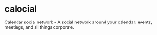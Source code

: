 # calocial
Calendar social network - A social network around your calendar: events, meetings, and all things corporate.
